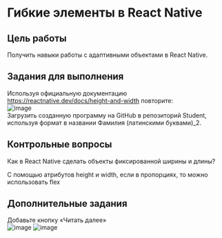 # Гибкие элементы в React Native
## Цель работы
Получить навыки работы с адаптивными объектами в React Native.  
## Задания для выполнения
Используя официальную документацию https://reactnative.dev/docs/height-and-width повторите:  
![image](https://user-images.githubusercontent.com/70998859/156608031-77122a68-bc76-4679-a62b-b759f139ae14.png)  
Загрузить созданную программу на GitHub в репозиторий Student, используя формат в названии Фамилия (латинскими буквами)_2.  
## Контрольные вопросы
Как в React Native сделать объекты фиксированной ширины и длины?  

С помощью атрибутов height и width, если в пропорциях, то можно использовать flex
## Дополнительные задания
Добавьте кнопку «Читать далее»  
![image](https://user-images.githubusercontent.com/90910479/162403641-fdec7beb-9fc1-41e5-8e63-8e8ea431f5fb.png)
![image](https://user-images.githubusercontent.com/90910479/162403898-6051a445-a96f-4b1b-95c1-51f9e75752c9.png)

